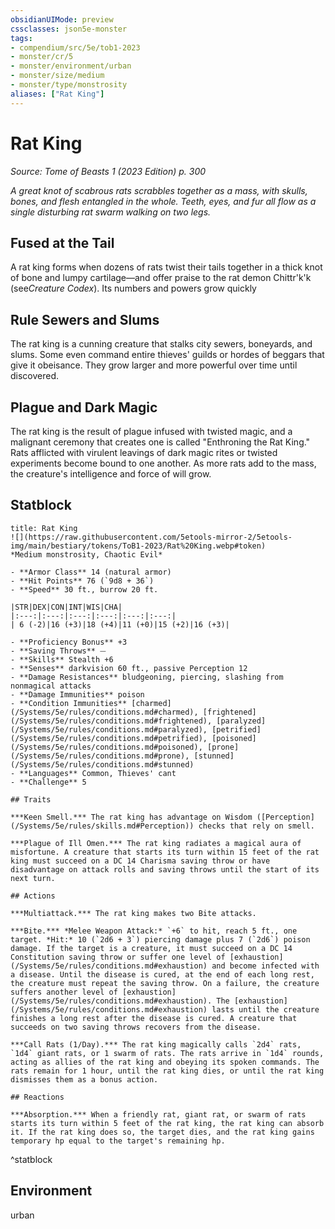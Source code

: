 ```yaml
---
obsidianUIMode: preview
cssclasses: json5e-monster
tags:
- compendium/src/5e/tob1-2023
- monster/cr/5
- monster/environment/urban
- monster/size/medium
- monster/type/monstrosity
aliases: ["Rat King"]
---
```

# Rat King
*Source: Tome of Beasts 1 (2023 Edition) p. 300*  

*A great knot of scabrous rats scrabbles together as a mass, with skulls, bones, and flesh entangled in the whole. Teeth, eyes, and fur all flow as a single disturbing rat swarm walking on two legs.*

## Fused at the Tail

A rat king forms when dozens of rats twist their tails together in a thick knot of bone and lumpy cartilage—and offer praise to the rat demon Chittr'k'k (see*Creature Codex*). Its numbers and powers grow quickly

## Rule Sewers and Slums

The rat king is a cunning creature that stalks city sewers, boneyards, and slums. Some even command entire thieves' guilds or hordes of beggars that give it obeisance. They grow larger and more powerful over time until discovered.

## Plague and Dark Magic

The rat king is the result of plague infused with twisted magic, and a malignant ceremony that creates one is called "Enthroning the Rat King." Rats afflicted with virulent leavings of dark magic rites or twisted experiments become bound to one another. As more rats add to the mass, the creature's intelligence and force of will grow.

## Statblock

```ad-statblock
title: Rat King
![](https://raw.githubusercontent.com/5etools-mirror-2/5etools-img/main/bestiary/tokens/ToB1-2023/Rat%20King.webp#token)
*Medium monstrosity, Chaotic Evil*

- **Armor Class** 14 (natural armor)
- **Hit Points** 76 (`9d8 + 36`)
- **Speed** 30 ft., burrow 20 ft.

|STR|DEX|CON|INT|WIS|CHA|
|:---:|:---:|:---:|:---:|:---:|:---:|
| 6 (-2)|16 (+3)|18 (+4)|11 (+0)|15 (+2)|16 (+3)|

- **Proficiency Bonus** +3
- **Saving Throws** ⏤
- **Skills** Stealth +6
- **Senses** darkvision 60 ft., passive Perception 12
- **Damage Resistances** bludgeoning, piercing, slashing from nonmagical attacks
- **Damage Immunities** poison
- **Condition Immunities** [charmed](/Systems/5e/rules/conditions.md#charmed), [frightened](/Systems/5e/rules/conditions.md#frightened), [paralyzed](/Systems/5e/rules/conditions.md#paralyzed), [petrified](/Systems/5e/rules/conditions.md#petrified), [poisoned](/Systems/5e/rules/conditions.md#poisoned), [prone](/Systems/5e/rules/conditions.md#prone), [stunned](/Systems/5e/rules/conditions.md#stunned)
- **Languages** Common, Thieves' cant
- **Challenge** 5

## Traits

***Keen Smell.*** The rat king has advantage on Wisdom ([Perception](/Systems/5e/rules/skills.md#Perception)) checks that rely on smell.

***Plague of Ill Omen.*** The rat king radiates a magical aura of misfortune. A creature that starts its turn within 15 feet of the rat king must succeed on a DC 14 Charisma saving throw or have disadvantage on attack rolls and saving throws until the start of its next turn.

## Actions

***Multiattack.*** The rat king makes two Bite attacks.

***Bite.*** *Melee Weapon Attack:* `+6` to hit, reach 5 ft., one target. *Hit:* 10 (`2d6 + 3`) piercing damage plus 7 (`2d6`) poison damage. If the target is a creature, it must succeed on a DC 14 Constitution saving throw or suffer one level of [exhaustion](/Systems/5e/rules/conditions.md#exhaustion) and become infected with a disease. Until the disease is cured, at the end of each long rest, the creature must repeat the saving throw. On a failure, the creature suffers another level of [exhaustion](/Systems/5e/rules/conditions.md#exhaustion). The [exhaustion](/Systems/5e/rules/conditions.md#exhaustion) lasts until the creature finishes a long rest after the disease is cured. A creature that succeeds on two saving throws recovers from the disease.

***Call Rats (1/Day).*** The rat king magically calls `2d4` rats, `1d4` giant rats, or 1 swarm of rats. The rats arrive in `1d4` rounds, acting as allies of the rat king and obeying its spoken commands. The rats remain for 1 hour, until the rat king dies, or until the rat king dismisses them as a bonus action.

## Reactions

***Absorption.*** When a friendly rat, giant rat, or swarm of rats starts its turn within 5 feet of the rat king, the rat king can absorb it. If the rat king does so, the target dies, and the rat king gains temporary hp equal to the target's remaining hp.
```
^statblock

## Environment

urban